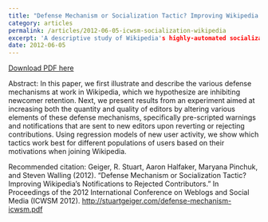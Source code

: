 ```yaml
---
title: "Defense Mechanism or Socialization Tactic? Improving Wikipedia’s Notifications to Rejected Contributors"
category: articles
permalink: /articles/2012-06-05-icwsm-socialization-wikipedia
excerpt: 'A descriptive study of Wikipedia's highly-automated socialization processes and an A/B test to improve templated messages to newcomers.'
date: 2012-06-05
---
```


<a href='http://stuartgeiger.com/defense-mechanism-icwsm.pdf'>Download PDF here</a>

Abstract: In this paper, we first illustrate and describe the various defense mechanisms at work in Wikipedia, which we hypothesize are inhibiting newcomer retention. Next, we present results from an experiment aimed at increasing both the quantity and quality of editors by altering various elements of these defense mechanisms, specifically pre-scripted warnings and notifications that are sent to new editors upon reverting or rejecting contributions. Using regression models of new user activity, we show which tactics work best for different populations of users based on their motivations when joining Wikipedia.

 Recommended citation: Geiger, R. Stuart, Aaron Halfaker, Maryana Pinchuk, and Steven Walling (2012). “Defense Mechanism or Socialization Tactic?  Improving Wikipedia’s Notifications to Rejected Contributors.” In Proceedings of the 2012 International Conference on Weblogs and Social Media (ICWSM 2012). http://stuartgeiger.com/defense-mechanism-icwsm.pdf